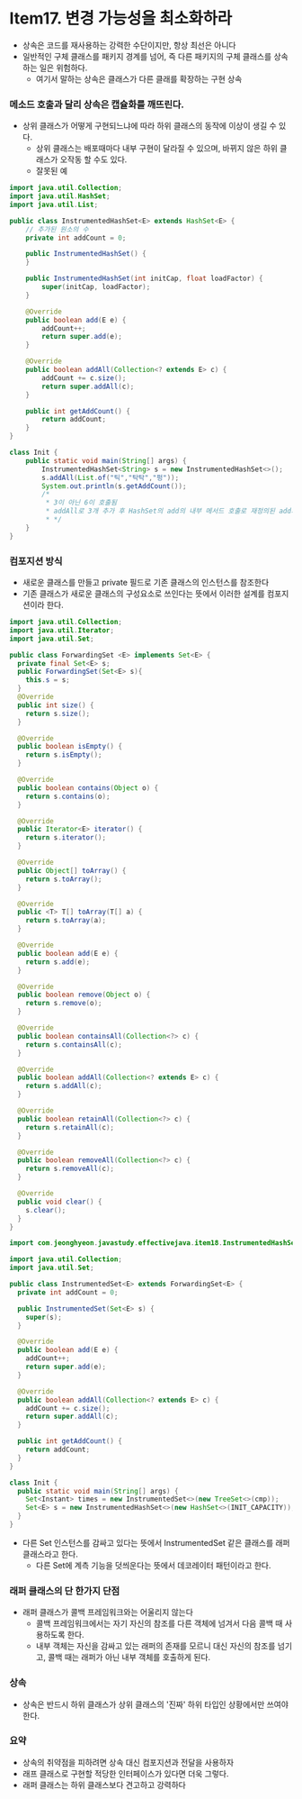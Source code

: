 # Item17. 변경 가능성을 최소화하라

* 상속은 코드를 재사용하는 강력한 수단이지만, 항상 최선은 아니다
* 일반적인 구체 클래스를 패키지 경계를 넘어, 즉 다른 패키지의 구체 클래스를 상속하는 일은 위험하다.
  * 여기서 말하는 상속은 클래스가 다른 클래를 확장하는 구현 상속

### 메소드 호출과 달리 상속은 캡슐화를 깨뜨린다.
* 상위 클래스가 어떻게 구현되느냐에 따라 하위 클래스의 동작에 이상이 생길 수 있다.
  * 상위 클래스는 배포때마다 내부 구현이 달라질 수 있으며, 바뀌지 않은 하위 클래스가 오작동 할 수도 있다.
  * 잘못된 예

```java
import java.util.Collection;
import java.util.HashSet;
import java.util.List;

public class InstrumentedHashSet<E> extends HashSet<E> {
    // 추가된 원소의 수
    private int addCount = 0;

    public InstrumentedHashSet() {
    }

    public InstrumentedHashSet(int initCap, float loadFactor) {
        super(initCap, loadFactor);
    }

    @Override
    public boolean add(E e) {
        addCount++;
        return super.add(e);
    }

    @Override
    public boolean addAll(Collection<? extends E> c) {
        addCount += c.size();
        return super.addAll(c);
    }

    public int getAddCount() {
        return addCount;
    }
}

class Init {
    public static void main(String[] args) {
        InstrumentedHashSet<String> s = new InstrumentedHashSet<>();
        s.addAll(List.of("틱","탁탁","펑"));
        System.out.println(s.getAddCount());
        /*
         * 3이 아닌 6이 호출됨
         * addAll로 3개 추가 후 HashSet의 add의 내부 메서드 호출로 재정의된 add가 다시 호출됨 
         * */
    }
}
```

### 컴포지션 방식
* 새로운 클래스를 만들고 private 필드로 기존 클래스의 인스턴스를 참조한다
* 기존 클래스가 새로운 클래스의 구성요소로 쓰인다는 뜻에서 이러한 설계를 컴포지션이라 한다.
```java
import java.util.Collection;
import java.util.Iterator;
import java.util.Set;

public class ForwardingSet <E> implements Set<E> {
  private final Set<E> s;
  public ForwardingSet(Set<E> s){
    this.s = s;
  }
  @Override
  public int size() {
    return s.size();
  }

  @Override
  public boolean isEmpty() {
    return s.isEmpty();
  }

  @Override
  public boolean contains(Object o) {
    return s.contains(o);
  }

  @Override
  public Iterator<E> iterator() {
    return s.iterator();
  }

  @Override
  public Object[] toArray() {
    return s.toArray();
  }

  @Override
  public <T> T[] toArray(T[] a) {
    return s.toArray(a);
  }

  @Override
  public boolean add(E e) {
    return s.add(e);
  }

  @Override
  public boolean remove(Object o) {
    return s.remove(o);
  }

  @Override
  public boolean containsAll(Collection<?> c) {
    return s.containsAll(c);
  }

  @Override
  public boolean addAll(Collection<? extends E> c) {
    return s.addAll(c);
  }

  @Override
  public boolean retainAll(Collection<?> c) {
    return s.retainAll(c);
  }

  @Override
  public boolean removeAll(Collection<?> c) {
    return s.removeAll(c);
  }

  @Override
  public void clear() {
    s.clear();
  }
}
```

```java
import com.jeonghyeon.javastudy.effectivejava.item18.InstrumentedHashSet;

import java.util.Collection;
import java.util.Set;

public class InstrumentedSet<E> extends ForwardingSet<E> {
  private int addCount = 0;

  public InstrumentedSet(Set<E> s) {
    super(s);
  }

  @Override
  public boolean add(E e) {
    addCount++;
    return super.add(e);
  }

  @Override
  public boolean addAll(Collection<? extends E> c) {
    addCount += c.size();
    return super.addAll(c);
  }

  public int getAddCount() {
    return addCount;
  }
}

class Init {
  public static void main(String[] args) {
    Set<Instant> times = new InstrumentedSet<>(new TreeSet<>(cmp));
    Set<E> s = new InstrumentedHashSet<>(new HashSet<>(INIT_CAPACITY));
  }
}
```

* 다른 Set 인스턴스를 감싸고 있다는 뜻에서 InstrumentedSet 같은 클래스를 래퍼 클래스라고 한다.
  * 다른 Set에 계측 기능을 덧씌운다는 뜻에서 데코레이터 패턴이라고 한다.

### 래퍼 클래스의 단 한가지 단점
* 래퍼 클래스가 콜백 프레임워크와는 어울리지 않는다 
  * 콜백 프레임워크에서는 자기 자신의 참조를 다른 객체에 넘겨서 다음 콜백 때 사용하도록 한다.
  * 내부 객체는 자신을 감싸고 있는 래퍼의 존재를 모르니 대신 자신의 참조를 넘기고, 콜백 때는 래퍼가 아닌 내부 객체를 호출하게 된다.

### 상속
* 상속은 반드시 하위 클래스가 상위 클래스의 '진짜' 하위 타입인 상황에서만 쓰여야 한다.

### 요약
* 상속의 취약점을 피하려면 상속 대신 컴포지션과 전달을 사용하자
* 래프 클래스로 구현할 적당한 인터페이스가 있다면 더욱 그렇다.
* 래퍼 클래스는 하위 클래스보다 견고하고 강력하다
